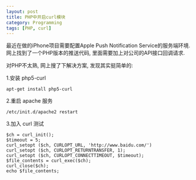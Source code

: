 ```yaml
--- 
layout: post
title: PHP中开启curl模块
category: Programming
tags: [PHP, curl]
---
```



最近在做的iPhone项目需要配置Apple Push Notification Service的服务端环境. 网上找到了一个PHP版本的推送代码, 里面需要加上对公司的API接口回调请求. 

对PHP不太熟, 网上搜了下解决方案, 发现其实挺简单的:

1.安装 php5-curl

	apt-get install php5-curl

2.重启 apache 服务

	/etc/init.d/apache2 restart

3.加入 curl 测试

	$ch = curl_init();
	$timeout = 5;
	curl_setopt ($ch, CURLOPT_URL, 'http://www.baidu.com/')
	curl_setopt ($ch, CURLOPT_RETURNTRANSFER, 1);
	curl_setopt ($ch, CURLOPT_CONNECTTIMEOUT, $timeout);
	$file_contents = curl_exec($ch);
	curl_close($ch);
	echo $file_contents;

